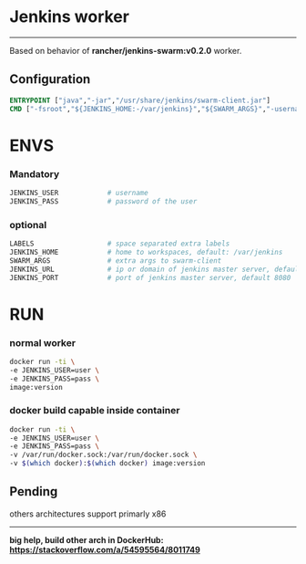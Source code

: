 # Jenkins worker
----------

Based on behavior of **rancher/jenkins-swarm:v0.2.0** worker.

## Configuration
```Dockerfile
ENTRYPOINT ["java","-jar","/usr/share/jenkins/swarm-client.jar"]
CMD ["-fsroot","${JENKINS_HOME:-/var/jenkins}","${SWARM_ARGS}","-username ${JENKINS_USER}","-labels ${LABELS}","-passwordEnvVariable JENKINS_PASS","-master","http://${JENKNIS_URL:-jenkins}:${JENKINS_PORT:-8080}"]
```
# ENVS

### Mandatory
```sh
JENKINS_USER            # username
JENKINS_PASS            # password of the user
```

### optional
```sh
LABELS                  # space separated extra labels
JENKINS_HOME            # home to workspaces, default: /var/jenkins
SWARM_ARGS              # extra args to swarm-client
JENKINS_URL             # ip or domain of jenkins master server, default: jenkins
JENKINS_PORT            # port of jenkins master server, default 8080
```

# RUN

### normal worker
```sh
docker run -ti \
-e JENKINS_USER=user \
-e JENKINS_PASS=pass \
image:version
```
### docker build capable inside container
```sh
docker run -ti \
-e JENKINS_USER=user \
-e JENKINS_PASS=pass \
-v /var/run/docker.sock:/var/run/docker.sock \
-v $(which docker):$(which docker) image:version
```

## Pending
others architectures support primarly x86

----------

**big help, build other arch in DockerHub: https://stackoverflow.com/a/54595564/8011749**